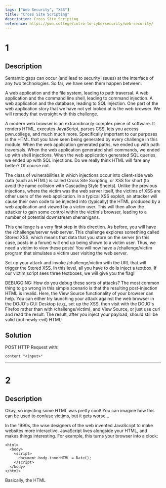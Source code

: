 ```yaml
---
tags: ["Web Security", "XSS"]
title: "Cross Site Scripting"
description: Cross Site Scripting
reference: https://pwn.college/intro-to-cybersecurity/web-security/
---
```


# 1

## Description

Semantic gaps can occur (and lead to security issues) at the interface of any two technologies. So far, we have seen them happen between:

A web application and the file system, leading to path traversal.
A web application and the command line shell, leading to command injection.
A web application and the database, leading to SQL injection.
One part of the web application story that we have not yet looked at is the web browser. We will remedy that oversight with this challenge.

A modern web browser is an extraordinarily complex piece of software. It renders HTML, executes JavaScript, parses CSS, lets you access pwn.college, and much much more. Specifically important to our purposes is the HTML that you have seen being generated by every challenge in this module. When the web application generated paths, we ended up with path traversals. When the web application generated shell commands, we ended up with shell injections. When the web application generated SQL queries, we ended up with SQL injections. Do we really think HTML will fare any better? Of course not.

The class of vulnerabilities in which injections occur into client-side web data (such as HTML) is called Cross Site Scripting, or XSS for short (to avoid the name collision with Cascading Style Sheets). Unlike the previous injections, where the victim was the web server itself, the victims of XSS are other users of the web application. In a typical XSS exploit, an attacker will cause their own code to be injected into (typically) the HTML produced by a web application and viewed by a victim user. This will then allow the attacker to gain some control within the victim's browser, leading to a number of potential downstream shenanigans.

This challenge is a very first step in this direction. As before, you will have the /challenge/server web server. This challenge explores something called Stored XSS, which means that data that you store on the server (in this case, posts in a forum) will end up being shown to a victim user. Thus, we need a victim to view these posts! You will now have a /challenge/victim program that simulates a victim user visiting the web server.

Set up your attack and invoke /challenge/victim with the URL that will trigger the Stored XSS. In this level, all you have to do is inject a textbox. If our victim script sees three textboxes, we will give you the flag!

DEBUGGING: How do you debug these sorts of attacks? The most common thing to go wrong in this simple scenario is that the resulting post-injection HTML is invalid. Here, the View Source functionality of your browser can help. You can either try launching your attack against the web browser in the DOJO's GUI Desktop (e.g., set up the XSS, then visit with the DOJO's Firefox rather than with /challenge/victim), and View Source, or just use curl and read the result. The result, after you inject your payload, should still be valid (but newly-evil) HTML!

## Solution

POST HTTP Request with:

```
content	"<input>"
```

---

# 2

## Description

Okay, so injecting some HTML was pretty cool! You can imagine how this can be used to confuse victims, but it gets worse...

In the 1990s, the wise designers of the web invented JavaScript to make websites more interactive. JavaScript lives alongside your HTML, and makes things interesting. For example, this turns your browser into a clock:

```
<html>
  <body>
    <script>
      document.body.innerHTML = Date();
    </script>
  </body>
</html>
```

Basically, the HTML <script> tag tells the browser that what is inside that tag is JavaScript, and the browser executes it. I'm sure you can see where this is going...

In the previous level, you injected HTML. In this one, you must use the exact same Stored XSS vulnerability to execute some JavaScript in the victim's browser. Specifically, we want you to execute the JavaScript alert("PWNED") to pop up an alert that informs the victim that they've been pwned. The how of this level is the exact same as the previous one; only the what changes, and suddenly, you're cooking with gas!

DEBUGGING: Here, we need a slightly more advanced approach to debugging. Two main things can go wrong here.

First, you might not be injecting your <script> tag properly. You should check this similar to the debugging path of the previous challenge: bring it up in Firefox and View Source or Inspect Element to make sure it looks correct.
Second, your actual JavaScript might be buggy. JavaScript errors will show up on your Firefox console. Pull up the web development console in the DOJO's Firefox, load the page, and see if anything has gone wrong! If it hasn't, consider resorting to print-debugging inside JavaScript (you can print to the console with, e.g., console.log("wtf").

## Solution

POST:

```
<script>alert("PWNED");</script>
```

---

# 3

## Description

In the previous examples, your injection content was first stored in the database (as posts), and was triggered when the web server retrieved it from the database and sent it to the victim's browser. Because the data has to be stored first and retrieved later, this is called a Stored XSS. However, the magic of HTTP GET requests and their URL parameters opens the door to another type of XSS: Reflected XSS.

Reflected XSS happens when a URL parameter is rendered into a generated HTML page in a way that, again, allows the attacker to insert HTML/JavaScript/etc. To carry out such an attack, an attacker typically needs to trick the victim into visiting a very specifically-crafted URL with the right URL parameters. This is unlike a Stored XSS, where an attacker might be able to simply make a post in a vulnerable forum and wait for victims to stumble onto it.

Anyways, this level is a Reflected XSS vulnerability. The /challenge/victim of this challenge takes a URL argument on the commandline, and it will visit that URL. Fool the /challenge/victim into making a JavaScript alert("PWNED"), and you'll get the flag!

## Solution

```
hacker@web-security~xss-3:/challenge$ ./victim "http://challenge.localhost/?msg=<script>alert('PWNED');</script>"
```

---

# 4

## Description

Like with SQL injection and command injection, sometimes your XSS occurs in the middle of some non-optimal context. In SQL, you have dealt with injecting into the middle of quotes. In XSS, you often inject into, for example, a textarea, as in this challenge. Normally, text in a textarea is just, well, text that'll show up in a textbox on the page. Can you bust out of this context and alert("PWNED")?

As before, the /challenge/victim of this challenge takes a URL argument on the commandline, and it will visit that URL.

## Solution

```
hacker@web-security~xss-4:/challenge$ ./victim "http://challenge.localhost/?msg=</textarea>%0D%0A<script>alert("PWNED")</script>%0D%0A<textarea>"
```

---

# 5

## Description

Actual XSS exploits try to achieve something more than alert("PWNED"). A very common goal is to use the ability to execute JavaScript inside a victim's browser to initiate new HTTP requests masquerading as the victim. This can be done in a number of ways, including using JavaScript's fetch() function.

This challenge implements a more complex application, and you will need to retrieve the flag out of the admin user's unpublished draft post. After XSS-injecting the admin, you must use the injection to make an HTTP request (as the admin user) to enable you to read the flag. Good luck!

DEBUGGING: This level adds an additional bit of complexity to the injected script: the fetch(). Now, three things can go wrong:

The <script> HTML injection. Again, verify that using View Source or Inspect Element in the DOJO's Firefox. Log in as guest (or modify the script so that you can log in as admin in practice mode) and play around graphically.
The JavaScript itself. Verify this by checking Firefox's JavaScript console for errors and by using print-debugging (to the Firefox console by doing console.log).
The GET request that you'll trigger using fetch() or whatnot. You can, again, debug this in Firefox by looking at the Network tab of the Web Developer Tools. Have the tab open, trigger your attack, and see what's happening with the actual request.

## Solution



---

# 6

## Description

Once an attacker has code execution inside a victim's browser, they can do a lot of things. You've made a GET request in your previous attack, but typically, it's the POST requests that will change application state. This challenge ratchets up the realism: the /publish now needs a POST request. Luckily, fetch supports this!

Go figure out how to POST, and get the flag.

## Solution

---

# 7

## Description



## Solution

